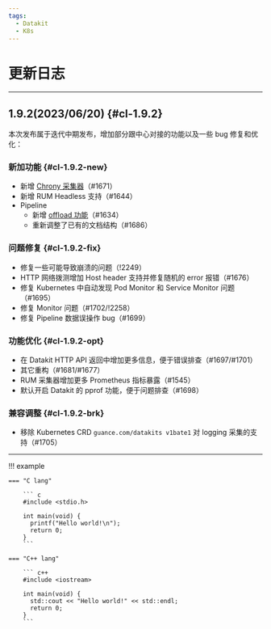 ```yaml
---
tags:
  - Datakit
  - K8s
---
```


# 更新日志
---

<!--
[:octicons-tag-24: Version-1.4.6](changelog.md#cl-1.4.6) · [:octicons-beaker-24: Experimental](index.md#experimental)
[:fontawesome-solid-flag-checkered:](index.md#legends "支持选举")

    ```toml
    {{ CodeBlock .InputSample 4 }}
    ```

# 外链的添加方式
[some text](http://external-host.com){:target="_blank"}

## x.x.x(YY/MM/DD) {#cl-x.x.x}

本次发布属于迭代发布，主要有如下更新：

### 新加功能 {#cl-x.x.x-new}
### 问题修复 {#cl-x.x.x-fix}
### 功能优化 {#cl-x.x.x-opt}
### 兼容调整 {#cl-x.x.x-brk}
-->

## 1.9.2(2023/06/20) {#cl-1.9.2}

本次发布属于迭代中期发布，增加部分跟中心对接的功能以及一些 bug 修复和优化：

### 新加功能 {#cl-1.9.2-new}

- 新增 [Chrony 采集器](chrony.md)（#1671）
- 新增 RUM Headless 支持（#1644）
- Pipeline
    - 新增 [offload 功能](../developers/pipeline/pipeline-offload.md)（#1634）
    - 重新调整了已有的文档结构（#1686）

### 问题修复 {#cl-1.9.2-fix}

- 修复一些可能导致崩溃的问题（!2249）
- HTTP 网络拨测增加 Host header 支持并修复随机的 error 报错（#1676）
- 修复 Kubernetes 中自动发现 Pod Monitor 和 Service Monitor 问题（#1695）
- 修复 Monitor 问题（#1702/!2258）
- 修复 Pipeline 数据误操作 bug（#1699）

### 功能优化 {#cl-1.9.2-opt}

- 在 Datakit HTTP API 返回中增加更多信息，便于错误排查（#1697/#1701）
- 其它重构（#1681/#1677）
- RUM 采集器增加更多 Prometheus 指标暴露（#1545）
- 默认开启 Datakit 的 pprof 功能，便于问题排查（#1698）

### 兼容调整 {#cl-1.9.2-brk}

- 移除 Kubernetes CRD `guance.com/datakits v1bate1` 对 logging 采集的支持（#1705）

---

!!! example

    === "C lang"
    
        ``` c
        #include <stdio.h>
    
        int main(void) {
          printf("Hello world!\n");
          return 0;
        }
        ```
    
    === "C++ lang"
    
        ``` c++
        #include <iostream>
    
        int main(void) {
          std::cout << "Hello world!" << std::endl;
          return 0;
        }
        ```
